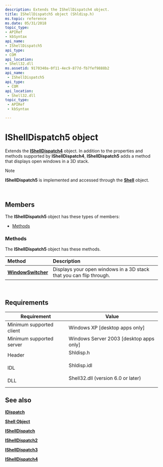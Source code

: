 ```yaml
---
description: Extends the IShellDispatch4 object.
title: IShellDispatch5 object (Shldisp.h)
ms.topic: reference
ms.date: 05/31/2018
topic_type: 
- APIRef
- kbSyntax
api_name: 
- IShellDispatch5
api_type: 
- COM
api_location: 
- Shell32.dll
ms.assetid: 9170340a-0f11-4ec9-877d-fb7fef9888b2
api_name: 
 - IShellDispatch5
api_type: 
 - COM
api_location: 
 - Shell32.dll
topic_type: 
 - APIRef
 - kbSyntax

---
```


# IShellDispatch5 object

Extends the [**IShellDispatch4**](ishelldispatch4.md) object. In addition to the properties and methods supported by **IShellDispatch4**, **IShellDispatch5** adds a method that displays open windows in a 3D stack.

> [!Note]  
> **IShellDispatch5** is implemented and accessed through the [**Shell**](shell.md) object.

 

## Members

The **IShellDispatch5** object has these types of members:

-   [Methods](#methods)

### Methods

The **IShellDispatch5** object has these methods.



| Method                                                   | Description                                                                    |
|:---------------------------------------------------------|:-------------------------------------------------------------------------------|
| [**WindowSwitcher**](ishelldispatch5-windowswitcher.md) | Displays your open windows in a 3D stack that you can flip through.<br/> |



 

## Requirements



| Requirement | Value |
|-------------------------------------|---------------------------------------------------------------------------------------------------------------|
| Minimum supported client<br/> | Windows XP \[desktop apps only\]<br/>                                                                   |
| Minimum supported server<br/> | Windows Server 2003 \[desktop apps only\]<br/>                                                          |
| Header<br/>                   | <dl> <dt>Shldisp.h</dt> </dl>                          |
| IDL<br/>                      | <dl> <dt>Shldisp.idl</dt> </dl>                        |
| DLL<br/>                      | <dl> <dt>Shell32.dll (version 6.0 or later)</dt> </dl> |



## See also

<dl> <dt>

[**IDispatch**](/windows/win32/api/oaidl/nn-oaidl-idispatch)
</dt> <dt>

[**Shell Object**](shell.md)
</dt> <dt>

[**IShellDispatch**](ishelldispatch.md)
</dt> <dt>

[**IShellDispatch2**](ishelldispatch2-object.md)
</dt> <dt>

[**IShellDispatch3**](ishelldispatch3.md)
</dt> <dt>

[**IShellDispatch4**](ishelldispatch4.md)
</dt> </dl>

 

 
